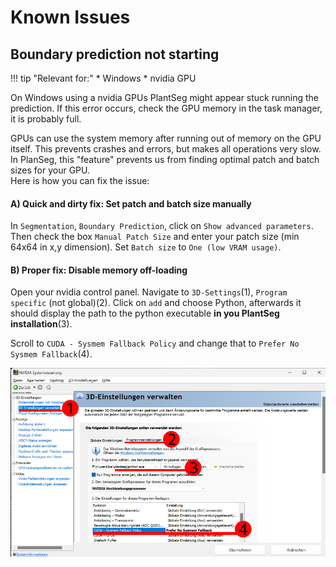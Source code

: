 # Known Issues

## Boundary prediction not starting

!!! tip "Relevant for:"
    * Windows
    * nvidia GPU

On Windows using a nvidia GPUs PlantSeg might appear stuck running the prediction.
If this error occurs, check the GPU memory in the task manager, it is probably full.

GPUs can use the system memory after running out of memory
on the GPU itself. This prevents crashes and errors, but makes all operations
very slow.  
In PlanSeg, this "feature" prevents us from finding optimal patch and batch
sizes for your GPU.  
Here is how you can fix the issue:

#### A) Quick and dirty fix: Set patch and batch size manually

In `Segmentation`, `Boundary Prediction`, click on `Show advanced parameters`.
Then check the box `Manual Patch Size` and enter your patch size (min 64x64 in x,y dimension).
Set `Batch size` to `One (low VRAM usage)`.

#### B) Proper fix: Disable memory off-loading

Open your nvidia control panel. Navigate to `3D-Settings`(1), `Program specific` (not global)(2).
Click on `add` and choose Python, afterwards it should display the path to the python
executable **in you PlantSeg installation**(3).

Scroll to `CUDA - Sysmem Fallback Policy` and change that to `Prefer No Sysmem Fallback`(4).

![NVIDIA control panel](../../logos/nvidia_control_annotated.png)
